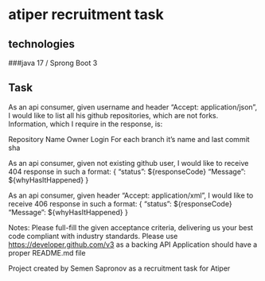 # atiper recruitment task 
## technologies
 ###java 17 / Sprong Boot 3
## Task 
As an api consumer, given username and header “Accept: application/json”, I would like to list all his github repositories, which are not forks. Information, which I require in the response, is:

Repository Name
Owner Login
For each branch it’s name and last commit sha

As an api consumer, given not existing github user, I would like to receive 404 response in such a format:
{
    “status”: ${responseCode}
    “Message”: ${whyHasItHappened}
}

As an api consumer, given header “Accept: application/xml”, I would like to receive 406 response in such a format:
{
    “status”: ${responseCode}
    “Message”: ${whyHasItHappened}
}

Notes:
Please full-fill the given acceptance criteria, delivering us your best code compliant with industry standards.
Please use https://developer.github.com/v3 as a backing API
Application should have a proper README.md file

Project created by Semen Sapronov as a recruitment task for Atiper 
